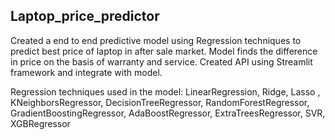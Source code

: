 ## Laptop_price_predictor
Created a end to end  predictive model using Regression techniques to predict best price of laptop in after sale market.
Model finds the difference in price on the basis of warranty and service.
Created API using Streamlit framework and integrate with model.

Regression techniques used in the model:
LinearRegression,
Ridge,
Lasso ,
KNeighborsRegressor,
DecisionTreeRegressor,
RandomForestRegressor,
GradientBoostingRegressor,
AdaBoostRegressor,
ExtraTreesRegressor,
SVR,
XGBRegressor
